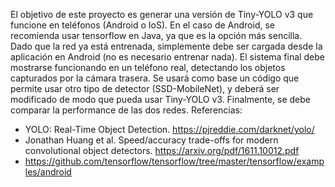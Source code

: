El objetivo de este proyecto es generar una versión de Tiny-YOLO v3 que funcione en teléfonos (Android o IoS). En el caso de Android, se recomienda usar tensorflow en Java, ya que es la opción más sencilla. Dado que la red ya está entrenada, simplemente debe ser cargada desde la aplicación en Android (no es necesario entrenar nada). El sistema final debe mostrarse funcionando en un teléfono real, detectando los objetos capturados por la cámara trasera. Se usará como base un código que permite usar otro tipo de detector (SSD-MobileNet), y deberá ser modificado de modo que pueda usar Tiny-YOLO v3. Finalmente, se debe comparar la performance de las dos redes.
Referencias:
- YOLO: Real-Time Object Detection. https://pjreddie.com/darknet/yolo/
- Jonathan Huang et al. Speed/accuracy trade-offs for modern convolutional object detectors. https://arxiv.org/pdf/1611.10012.pdf
- https://github.com/tensorflow/tensorflow/tree/master/tensorflow/examples/android
